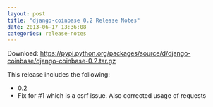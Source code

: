 ```yaml
---
layout: post
title: "django-coinbase 0.2 Release Notes"
date: 2013-06-17 13:36:08
categories: release-notes
---
```


Download: <https://pypi.python.org/packages/source/d/django-coinbase/django-coinbase-0.2.tar.gz>

This release includes the following:

* 0.2
* Fix for #1 which is a csrf issue. Also corrected usage of requests
